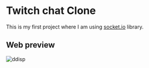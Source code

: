 # Twitch chat Clone
This is my first project where I am using [socket.io](https://socket.io/) library.

## Web preview

![ddisp](https://i.imgur.com/wofWfQ1.png)
